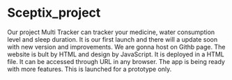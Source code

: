 # Sceptix_project
Our project Multi Tracker can tracker your medicine, water consumption level and sleep duration. It is our first launch and there will a update soon with new version and improvements.
We are gonna host on Githb page. The website is bult by HTML and design by JavaScript. It is deployed in  a HTML file. It can be accessed through URL in any browser. The app is being ready with more features. This is launched for a prototype only.
